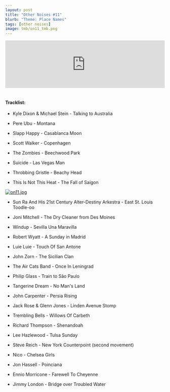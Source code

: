 ```yaml
---
layout: post
title: "Other Noises #11"
blurb: "Theme: Place Names"
tags: [other noises]
image: tmb/on11_tmb.png
---
```



<iframe scrolling="no" id="hearthis_at_track_3028484" width="100%" height="150" src="https://hearthis.at/embed/3028484/transparent_black/?hcolor=&color=&style=2&block_size=2&block_space=1&background=1&waveform=0&cover=0&autoplay=0&css=" frameborder="0" allowtransparency allow="autoplay"><p>Listen to <a href="https://hearthis.at/zerocc/other-noises-11-9118-place-names/" target="_blank">Other Noises #11 (9/1/18) - PLACE NAMES</a> <span>by</span><a href="https://hearthis.at/zerocc/" target="_blank" >Zero</a> <span>on</span> <a href="https://hearthis.at/" target="_blank">hearthis.at</a></p></iframe>
&nbsp;

#### Tracklist:

- Kyle Dixon & Michael Stein - Talking to Australia

- Pere Ubu - Montana
- Slapp Happy - Casablanca Moon
- Scott Walker - Copenhagen
- The Zombies - Beechwood Park

- Suicide - Las Vegas Man
- Throbbing Gristle - Beachy Head
- This Is Not This Heat - The Fall of Saigon

[![on11.jpg](https://i.postimg.cc/cCDx3DCf/on11.jpg)](https://postimg.cc/1Vq1hrpz)

- Sun Ra And His 21st Century Alter-Destiny Arkestra - East St. Louis Toodle-oo
- Joni Mitchell - The Dry Cleaner from Des Moines

- Windup - Sevilla Una Maravilla
- Robert Wyatt - A Sunday in Madrid

- Luie Luie - Touch Of San Antone
- John Zorn - The Sicilian Clan
- The Air Cats Band - Once In Leningrad

- Philip Glass - Train to São Paulo
- Tangerine Dream - No Man's Land
- John Carpenter - Persia Rising

- Jack Rose & Glenn Jones - Linden Avenue Stomp
- Trembling Bells - Willows Of Carbeth
- Richard Thompson - Shenandoah
- Lee Hazlewood - Tulsa Sunday

- Steve Reich - New York Counterpoint (second movement)
- Nico - Chelsea Girls
- Jon Hassell - Poinciana
- Ennio Morricone - Farewell To Cheyenne

- Jimmy London - Bridge over Troubled Water
